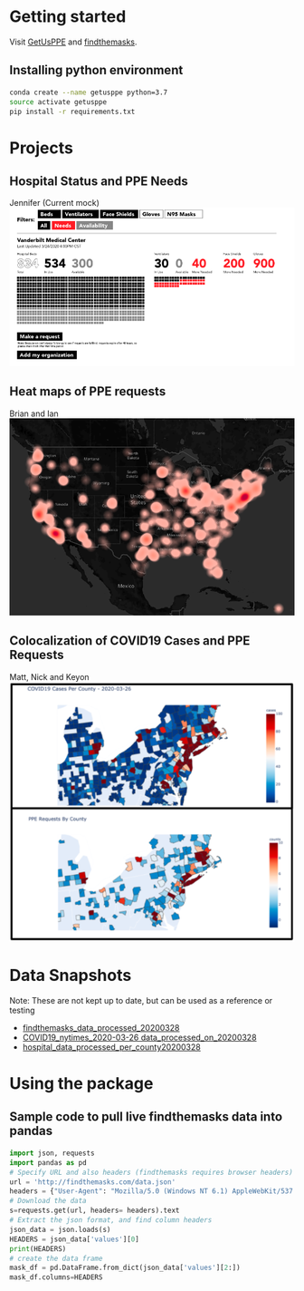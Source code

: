 # Getting started
Visit [GetUsPPE](https://getusppe.org/) and [findthemasks](https://findthemasks.com/give.html). 

## Installing python environment
```bash
conda create --name getusppe python=3.7
source activate getusppe
pip install -r requirements.txt
```

# Projects
## Hospital Status and PPE Needs
Jennifer (Current mock)
![Alt text](img/Hospital_Status_and_PPE_Needs.png?raw=true "Hospital_Status_and PPE_Needs.png")

## Heat maps of PPE requests
Brian and Ian
![Alt text](img/Heat_Maps_of_PPE_requests.png?raw=true "Heat_Maps_of_PPE_requests.png")

## Colocalization of COVID19 Cases and PPE Requests
Matt, Nick and Keyon
![Alt text](img/Colocalization_of_COVID19_Cases_and_PPE_Requests.png?raw=true "Colocalization_of_COVID19_Cases_and_PPE_Requests.png")

# Data Snapshots
Note: These are not kept up to date, but can be used as a reference or testing
- [findthemasks_data_processed_20200328](https://drive.google.com/file/d/1xLrkYf1D63bjDsuptIlC1y1A6z1VN-U7/view?usp=sharing)
- [COVID19_nytimes_2020-03-26 data_processed_on_20200328](https://drive.google.com/file/d/16cNiraOfi1JYVCOI1ovhpmm8M7fsT2O_/view?usp=sharing)
- [hospital_data_processed_per_county20200328](https://drive.google.com/file/d/1XRSjdSbtn3za-ISX_aEJ1DKC0DAUAK89/view?usp=sharing)

# Using the package
## Sample code to pull live findthemasks data into pandas
```python
import json, requests
import pandas as pd
# Specify URL and also headers (findthemasks requires browser headers)
url = 'http://findthemasks.com/data.json'
headers = {"User-Agent": "Mozilla/5.0 (Windows NT 6.1) AppleWebKit/537.36 (KHTML, like Gecko) Chrome/41.0.2228.0 Safari/537.3"}
# Download the data
s=requests.get(url, headers= headers).text
# Extract the json format, and find column headers
json_data = json.loads(s)
HEADERS = json_data['values'][0]
print(HEADERS)
# create the data frame
mask_df = pd.DataFrame.from_dict(json_data['values'][2:])
mask_df.columns=HEADERS
```